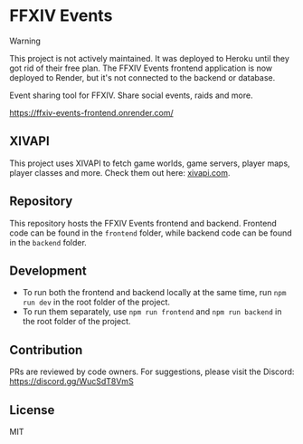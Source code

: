 # FFXIV Events

> [!WARNING] 
>
> This project is not actively maintained.
> It was deployed to Heroku until they got rid of their free plan.
> The FFXIV Events frontend application is now deployed to Render,
> but it's not connected to the backend or database.

Event sharing tool for FFXIV. Share social events, raids and more.

https://ffxiv-events-frontend.onrender.com/

## XIVAPI

This project uses XIVAPI to fetch game worlds, game servers, player maps, player classes and more.
Check them out here: [xivapi.com](https://xivapi.com/).

## Repository

This repository hosts the FFXIV Events frontend and backend. Frontend code can be found in the ```frontend``` folder, while backend code can be found in the ```backend``` folder.

## Development

- To run both the frontend and backend locally at the same time, run ```npm run dev``` in the root folder of the project.
- To run them separately, use ```npm run frontend``` and ```npm run backend``` in the root folder of the project.

## Contribution

PRs are reviewed by code owners. For suggestions, please visit the Discord: https://discord.gg/WucSdT8VmS

## License

MIT
